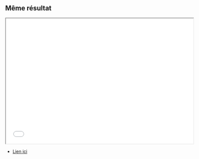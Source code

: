 ## Même résultat
<div>
    <iframe style="min-height: 400px; min-width: 600px" src="../code/simple-separate-files.html">
    </iframe>
</div>

* [Lien ici](../code/simple-separate-files.html)
